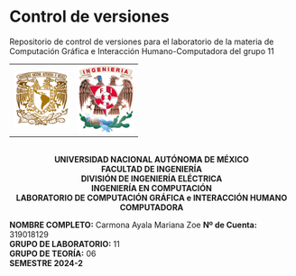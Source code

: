 # Control de versiones
Repositorio de control de versiones para el laboratorio de la materia de Computación Gráfica e Interacción Humano-Computadora del grupo 11
<table width="100%">
  <tr>
    <td align="left">
      <img src="https://github.com/ZoeCarmona/Control_de_versiones/blob/main/logo_unam.png" alt="Escudo UNAM" width="100">
    </td>
    <td align="right">
      <img src="https://github.com/ZoeCarmona/Control_de_versiones/blob/main/logo_fi.png" alt="Escudo FI" width="100">
    </td>
  </tr>
</table>

<p align="center">
  <br>
  <strong>UNIVERSIDAD NACIONAL AUTÓNOMA DE MÉXICO</strong><br>
  <strong>FACULTAD DE INGENIERÍA</strong><br>
  <strong>DIVISIÓN DE INGENIERÍA ELÉCTRICA</strong><br>
  <strong>INGENIERÍA EN COMPUTACIÓN</strong><br>
  <strong>LABORATORIO DE COMPUTACIÓN GRÁFICA e INTERACCIÓN HUMANO COMPUTADORA</strong><br>
</p>

**NOMBRE COMPLETO:** Carmona Ayala Mariana Zoe 
**Nº de Cuenta:** 319018129  
**GRUPO DE LABORATORIO:** 11  
**GRUPO DE TEORÍA:** 06  
**SEMESTRE 2024-2**  
